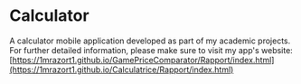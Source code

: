 ﻿# Calculator

A calculator mobile application developed as part of my academic projects.
For further detailed information, please make sure to visit my app's website: [https://1mrazort1.github.io/GamePriceComparator/Rapport/index.html](https://1mrazort1.github.io/Calculatrice/Rapport/index.html) 						
